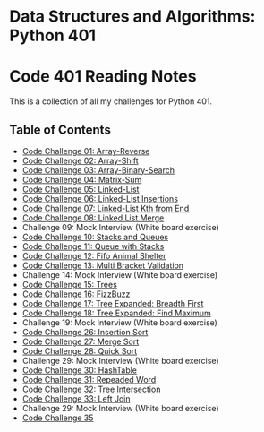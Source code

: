 # Data Structures and Algorithms: Python 401
# Code 401 Reading Notes
This is a collection of all my challenges for Python 401.

## Table of Contents
- [Code Challenge 01: Array-Reverse](dsa/challenges/array_reverse/README.md)
- [Code Challenge 02: Array-Shift](dsa/challenges/array_shift/README.md)
- [Code Challenge 03: Array-Binary-Search](dsa/challenges/array_binary_search/README.md)
- [Code Challenge 04: Matrix-Sum](dsa/challenges/matrix_sum/README.md)
- [Code Challenge 05: Linked-List](dsa/data_structures/linked_list/README.md)
- [Code Challenge 06: Linked-List Insertions](dsa/data_structures/ll_insertions/README.md)
- [Code Challenge 07: Linked-List Kth from End](dsa/data_structures/ll_kth_from_end/README.md)
- [Code Challenge 08: Linked List Merge](dsa/challenges/ll_merge/README.md)
- Challenge 09: Mock Interview (White board exercise)
- [Code Challenge 10: Stacks and Queues](dsa/data_structures/stack_and_queues/README.md)
- [Code Challenge 11: Queue with Stacks](dsa/challenges/queue_with_stacks/README.md)
- [Code Challenge 12: Fifo Animal Shelter](dsa/challenges/fifo_animal_shelter/README.md)
- [Code Challenge 13: Multi Bracket Validation](dsa/challenges/multi_bracket_validation/README.md)
- Challenge 14: Mock Interview (White board exercise)
- [Code Challenge 15: Trees](dsa/data_structures/tree/README.md)
- [Code Challenge 16: FizzBuzz](dsa/challenges/fizz_buzz_tree/README.md)
- [Code Challenge 17: Tree Expanded: Breadth First](dsa/challenges/tree_expanded_breadth_first/README.md)
- [Code Challenge 18: Tree Expanded: Find Maximum](dsa/challenges/tree_expanded_find_maximum/README.md)
- Challenge 19: Mock Interview (White board exercise)
- [Code Challenge 26: Insertion Sort](dsa/challenges/insertion_sort/README.md)
- [Code Challenge 27: Merge Sort](dsa/challenges/merge_sort/README.md)
- [Code Challenge 28: Quick Sort](dsa/challenges/quick_sort/README.md)
- Challenge 29: Mock Interview (White board exercise)
- [Code Challenge 30: HashTable](dsa/data_structures/hashtable/README.md)
- [Code Challenge 31: Repeaded Word](dsa/challenges/repeated_word/README.md)
- [Code Challenge 32: Tree Intersection](dsa/challenges/tree_intersection/README.md)
- [Code Challenge 33: Left Join](dsa/challenges/left_join/README.md)
- Challenge 29: Mock Interview (White board exercise)
- [Code Challenge 35](dsa/data_structures/graph/README.md)
